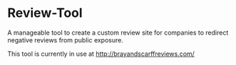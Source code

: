 # Review-Tool
A manageable tool to create a custom review site for companies to redirect negative reviews from public exposure.

This tool is currently in use at http://brayandscarffreviews.com/
